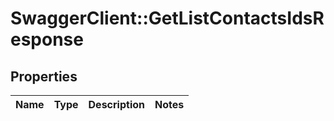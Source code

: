 # SwaggerClient::GetListContactsIdsResponse

## Properties
Name | Type | Description | Notes
------------ | ------------- | ------------- | -------------


